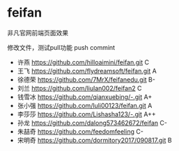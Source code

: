 # feifan
非凡官网前端页面效果

修改文件，测试pull功能  push  commint

* 许燕 https://github.com/hilloaimini/feifan.git	   C
* 王飞 https://github.com/flydreamsoft/feifan.git    A 
* 徐德荣 https://github.com/7MrX/feifanedu.git  B-
* 刘兰 https://github.com/liulan002/feifan2  C
* 钱雪冰 https://github.com/qianxuebing/-.git A+
* 张小强 https://github.com/luli00123/feifan.git A
* 李莎莎 https://github.com/Lishasha123/-.git A++
* 孙龙 https://github.com/dalong573462672/feifan  C-
* 朱喆奇 https://github.com/feedomfeeling C-
* 宋明奇 https://github.com/dormitory2017/090817.git B
